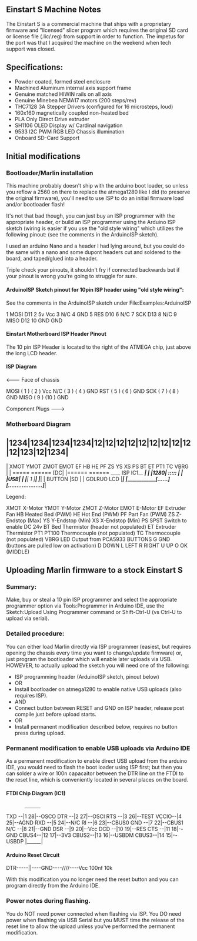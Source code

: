 ## Einstart S Machine Notes

The Einstart S is a commercial machine that ships with a proprietary firmware and "licensed" slicer program which requires the original SD card or license file (.lic/.reg) from support in order to function. The impetus for the port was that I acquired the machine on the weekend when tech support was closed.

## Specifications:

 - Powder coated, formed steel enclosure
 - Machined Aluminum internal axis support frame
 - Genuine matched HIWIN rails on all axis
 - Genuine Minebea NEMA17 motors (200 steps/rev)
 - THC7128 3A Stepper Drivers (configured for 16 microsteps, loud)
 - 160x160 magnetically coupled non-heated bed
 - PLA Only Direct Drive extruder
 - SH1106 OLED Display w/ Cardinal navigation
 - 9533 I2C PWM RGB LED Chassis illumination
 - Onboard SD-Card Support

## Initial modifications

### Bootloader/Marlin installation

This machine probably doesn't ship with the arduino boot loader, so unless you reflow a 2560 on there to replace the atmega1280 like I did (to preserve the original firmware), you'll need to use ISP to do an initial firmware load and/or bootloader flash!

It's not that bad though, you can just buy an ISP programmer with the appropriate header, or build an ISP programmer using the Arduino ISP sketch (wiring is easier if you use the "old style wiring" which utilizes  the following pinout: (see the comments in the ArduinoISP sketch).

I used an arduino Nano and a header I had lying around, but you could do the same with a nano and some dupont headers cut and soldered to the board, and taped/glued into a header.

Triple check your pinouts, it shouldn't fry if connected backwards but if your pinout is wrong you're going to struggle for sure.

#### ArduinoISP Sketch pinout for 10pin ISP header using "old style wiring":

See the comments in the ArduinoISP sketch under File:Examples:ArduinoISP

1 MOSI  D11
2 5v    Vcc
3 N/C
4 GND
5 RES   D10
6 N/C
7 SCK   D13
8 N/C
9 MISO  D12
10 GND  GND

#### Einstart Motherboard ISP Header Pinout

The 10 pin ISP Header is located to the right of the ATMEGA chip, just above the long LCD header.

#### ISP Diagram

<--- Face of chassis

MOSI ( 1 ) ( 2 ) Vcc
 N/C ( 3 ) ( 4 ) GND
 RST ( 5 ) ( 6 ) GND
 SCK ( 7 ) ( 8 ) GND
MISO ( 9 ) (10 ) GND

Component Plugs --->

### Motherboard Diagram

 |1234|1234|1234|1234|12|12|12|12|12|12|12|12|12|12|123|12|1234|
 ---------------------------------------------------------------
| XMOT YMOT ZMOT EMOT EF HB HE PF ZS YS XS PS BT ET PT1 TC VBRG |
|     =====     ======                                       [DC|
|======    ======              ____     ISP          IC1__   ___|
|                             |1280|   :::::           |  | |USB|
|                             |____|   1               |__| |___|
|                         BUTTON                            |SD |
|                         GDLRUO  LCD                       |___|
|________________________[......][....................]_________|

Legend:

XMOT    X-Motor
YMOT    Y-Motor
ZMOT    Z-Motor
EMOT    E-Motor
EF      Extruder Fan
HB      Heated Bed  (PWM)
HE      Hot End     (PWM)
PF      Part Fan    (PWM)
ZS      Z-Endstop   (Max)
YS      Y-Endstop   (Min)
XS      X-Endstop   (Min)
PS      SPST Switch to enable DC 24v
BT      Bed Thermistor (header not populated)
ET      Extruder Thermistor
PT1     PT100 Thermocouple (not populated)
TC      Thermocouple (not populated)
VBRG    LED Output from PCA5933
BUTTONS
G       GND  (buttons are pulled low on activation)
D       DOWN
L       LEFT
R       RIGHT
U       UP
O       OK   (MIDDLE)

## Uploading Marlin firmware to a stock Einstart S

### Summary:

Make, buy or steal a 10 pin ISP programmer and select the appropriate programmer option via Tools:Programmer in Arduino IDE, use the Sketch:Upload Using Programmer command or Shift-Ctrl-U (vs Ctrl-U to upload via serial).

### Detailed procedure:

You can either load Marlin directly via ISP programmer (easiest, but requires opening the chassis every time you want to change/update firmware)  or, just program the bootloader which will enable later uploads via USB. HOWEVER, to actually upload the sketch you will need one of the following:

 - ISP programming header (ArduinoISP sketch, pinout below)
 - OR
 - Install bootloader on atmega1280 to enable native USB uploads (also requires ISP).
 - AND
 - Connect button between RESET and GND on ISP header, release post compile just before upload starts.
 - OR
 - Install permanent modification described below, requires no button press during upload.

### Permanent modification to enable USB uploads via Arduino IDE

As a permanent modification to enable direct USB upload from the arduino IDE, you would need to flash the boot loader using ISP first; but then you can solder a wire or 100n capacaitor between the DTR line on the FTDI to the reset line, which is conveniently located in several places on the board.

#### FTDI Chip Diagram (IC1)

           ______
   TXD  --|1   28|--OSCO
   DTR  --|2   27|--OSCI
   RTS  --|3   26|--TEST
   VCCIO--|4   25|--AGND
   RXD  --|5   24|--N/C
   RI   --|6   23|--CBUS0
   GND  --|7   22|--CBUS1
   N/C  --|8   21|--GND
   DSR  --|9   20|--Vcc
   DCD  --|10  19|--RES
   CTS  --|11  18|--GND
   CBUS4--|12  17|--3V3
   CBUS2--|13  16|--USBDM
   CBUS3--|14  15|--USBDP
          |______|

#### Arduino Reset Circuit

   DTR-----||----GND----/\/\/\/----Vcc
          100nf           10k

With this modification you no longer need the reset button and you can program directly from the Arduino IDE.

### Power notes during flashing.

You do NOT need power connected when flashing via ISP.
You DO need power when flashing via USB Serial but you MUST time the release of the reset line to allow the upload unless you've performed the permanent modification.